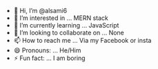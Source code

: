 - 👋 Hi, I’m @alsami6
- 👀 I’m interested in ... MERN stack
- 🌱 I’m currently learning ... JavaScript
- 💞️ I’m looking to collaborate on ... None
- 📫 How to reach me ... Via my Facebook or insta 
- 😄 Pronouns: ... He/Him
- ⚡ Fun fact: ... I am boring 

<!---
alsami6/alsami6 is a ✨ special ✨ repository because its `README.md` (this file) appears on your GitHub profile.
You can click the Preview link to take a look at your changes.
--->
